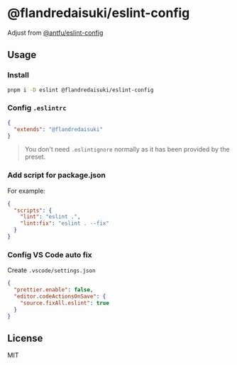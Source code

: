 # @flandredaisuki/eslint-config

Adjust from [@antfu/eslint-config](https://github.com/antfu/eslint-config)

## Usage

### Install

```bash
pnpm i -D eslint @flandredaisuki/eslint-config
```

### Config `.eslintrc`

```json
{
  "extends": "@flandredaisuki"
}
```

> You don't need `.eslintignore` normally as it has been provided by the preset.

### Add script for package.json

For example:

```json
{
  "scripts": {
    "lint": "eslint .",
    "lint:fix": "eslint . --fix"
  }
}
```

### Config VS Code auto fix

Create `.vscode/settings.json`

```json
{
  "prettier.enable": false,
  "editor.codeActionsOnSave": {
    "source.fixAll.eslint": true
  }
}
```

## License

MIT
